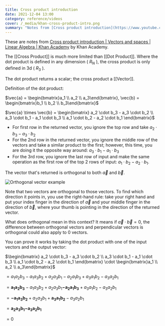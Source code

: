 ```yaml
---
title: Cross product introduction
date: 2021-12-04 13:00
category: reference/videos
cover: /_media/khan-cross-product-intro.png
summary: "Notes from [Cross product introduction](https://www.youtube.com/watch?v=pJzmiywagfY) by Khan Academy."
---
```


These are notes from [Cross product introduction | Vectors and spaces | Linear Algebra | Khan Academy](https://www.youtube.com/watch?v=pJzmiywagfY) by Khan Academy.

The [[Cross Product]] is much more limited than [[Dot Product]]. Where the dot product is defined in any dimension ( $R_N$ ), the cross product is only defined in 3d ( $R_{3}$ ).

The dot product returns a scalar; the cross product a [[Vector]].

Definition of the dot product:

$\vec{a} = \begin{bmatrix}a_1 \\ a_2 \\ a_3\end{bmatrix}, \vec{b} = \begin{bmatrix}b_1 \\ b_2 \\ b_3\end{bmatrix}$

$\vec{a} \times \vec{b} = \begin{bmatrix} a_2 \cdot b_3 -  a_3 \cdot b_2 \\ a_3 \cdot b_1 - a_1 \cdot  b_3 \\ a_1 \cdot b_2 - a_2 \cdot b_1 \end{bmatrix}$

* For first row in the returned vector, you ignore the top row and take $a_2 \cdot b_3 -  a_3 \cdot b_2$
* For the 2nd row in the returned vector, you ignore the middle row of the vectors and take a similar product to the first; however, this time, you are doing it the opposite way around: $a_3 \cdot b_1 - a_1 \cdot  b_3$
* For the 3rd row, you ignore the last row of input and make the same operation as the first row of the top 2 rows of input: $a_1 \cdot b_2 - a_2 \cdot b_1$.

The vector that's returned is orthogonal to both $\vec{a}$ and $\vec{b}$.

![Orthogonal vector example](/_media/khan-orthogonal-example.png)

Note that two vectors are orthogonal to those vectors. To find which direction it points in, you use the right-hand rule: take your right hand and put your index finger in the direction of $\vec{a}$ and your middle finger in the direction of $\vec{b}$, where your thumb is pointing in the direction of the returned vector.

What does orthogonal mean in this context? It means if $\vec{a} \cdot \vec{b} = 0$, the difference between orthogonal vectors and perpendicular vectors is orthogonal could also apply to 0 vectors.

You can prove it works by taking the dot product with one of the input vectors and the output vector:

$\begin{bmatrix} a_2 \cdot b_3 -  a_3 \cdot b_2 \\ a_3 \cdot b_1 - a_1 \cdot  b_3 \\ a_1 \cdot b_2 - a_2 \cdot b_1 \end{bmatrix} \cdot \begin{bmatrix}a_1 \\ a_2 \\ a_3\end{bmatrix}$

$= a_1 a_2 b_3 - a_1 a_3 b_2 + a_2 a_3 b_1 - a_2 a_1 b_3 + a_3 a_1 b_2 - a_3 a_2 b_1$

$= \mathbf{a_1 a_2 b_3} - a_1 a_3 b_2 + a_2 a_3 b_1 \mathbf{- a_2 a_1 b_3} + a_3 a_1 b_2 - a_3 a_2 b_1$

$= \mathbf{-a_1 a_3 b_2} + a_2 a_3 b_1 + \mathbf{a_3 a_1 b_2} - a_3 a_2 b_1$

$= \mathbf{a_2 a_3 b_1} \mathbf{- a_3 a_2 b_1}$

$= 0$